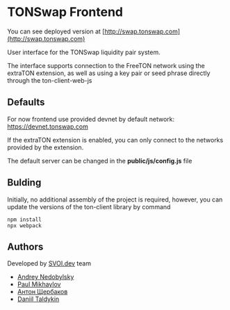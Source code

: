 # TONSwap Frontend

You can see deployed version at [http://swap.tonswap.com](http://swap.tonswap.com)

User interface for the TONSwap liquidity pair system.

The interface supports connection to the FreeTON network using the extraTON extension, as well as using a key pair or seed phrase directly through the ton-client-web-js


## Defaults

For now frontend use provided devnet by default network: https://devnet.tonswap.com

If the extraTON extension is enabled, you can only connect to the networks provided by the extension.

The default server can be changed in the **public/js/config.js** file

## Bulding

Initially, no additional assembly of the project is required, however, you can update the versions of the ton-client library by command
```shell
npm install
npx webpack
```


## Authors

Developed by [SVOI.dev](https://SVOI.dev) team

* [Andrey Nedobylsky](https://github.com/lailune)
* [Paul Mikhaylov](https://github.com/Pafaul)
* [Антон Щербаков](https://github.com/4erpakOFF)
* [Daniil Taldykin](https://github.com/DaTaLe)

